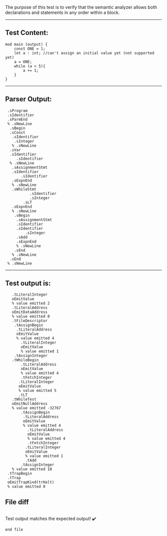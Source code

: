 The purpose of this test is to verify that the semantic analyzer allows both declarations and statements in any order within a block.

-------------------------


Test Content: 
-------------------------
```
mod main (output) {
    const ONE = 1;
    let a : int; //can't assign an initial value yet (not supported yet)
    a = ONE;
    while (a < 5){
        a += 1;
    }
}

```
------------------------


Parser Output: 
-------------------------
```
 .sProgram
 .sIdentifier
 .sParmEnd
 % .sNewLine
  .sBegin
  .sConst
   .sIdentifier
    .sInteger
   % .sNewLine
  .sVar
  .sIdentifier
     .sIdentifier
  % .sNewLine
   .sAssignmentStmt
   .sIdentifier
       .sIdentifier
   .sExpnEnd
   % .sNewLine
   .sWhileStmt
           .sIdentifier
           .sInteger
        .sLT
   .sExpnEnd
   % .sNewLine
    .sBegin
     .sAssignmentStmt
     .sIdentifier
     .sIdentifier
         .sInteger
     .sAdd
     .sExpnEnd
     % .sNewLine
    .sEnd
   % .sNewLine
  .sEnd
 % .sNewLine

```
------------------------

Test output is: 
-------------------------
```
   .tLiteralInteger
   oEmitValue
   % value emitted 2
   .tLiteralAddress
   oEmitDataAddress
   % value emitted 0
   .tFileDescriptor
    .tAssignBegin
     .tLiteralAddress
     oEmitValue
     % value emitted 4
       .tLiteralInteger
       oEmitValue
       % value emitted 1
    .tAssignInteger
   .tWhileBegin
       .tLiteralAddress
       oEmitValue
       % value emitted 4
       .tFetchInteger
      .tLiteralInteger
      oEmitValue
      % value emitted 5
      .tLT
   .tWhileTest
   oEmitNullAddress
   % value emitted -32767
       .tAssignBegin
        .tLiteralAddress
        oEmitValue
        % value emitted 4
          .tLiteralAddress
          oEmitValue
          % value emitted 4
          .tFetchInteger
         .tLiteralInteger
         oEmitValue
         % value emitted 1
         .tAdd
       .tAssignInteger
   % value emitted 18
 .tTrapBegin
 .tTrap
 oEmitTrapKind(trHalt)
 % value emitted 0

```



File diff
-------------------------
```diff

```
Test output matches the expected output! :heavy_check_mark:

```
end file
